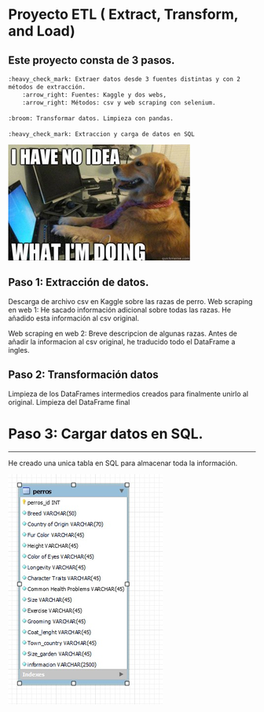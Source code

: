 # Proyecto ETL ( Extract, Transform, and Load)    

## Este proyecto consta de 3 pasos.
    
    :heavy_check_mark: Extraer datos desde 3 fuentes distintas y con 2 métodos de extracción.
        :arrow_right: Fuentes: Kaggle y dos webs,
        :arrow_right: Métodos: csv y web scraping con selenium.
    
    :broom: Transformar datos. Limpieza con pandas.

    :heavy_check_mark: Extraccion y carga de datos en SQL
    

![dog](images/dog_computer.jpg)

## Paso 1: Extracción de datos.


Descarga de archivo csv en Kaggle sobre las razas de perro.
Web scraping en web 1: 
    He sacado información adicional sobre todas las razas.
    He añadido esta información al csv original.

Web scraping en web 2:
    Breve descripcion de algunas razas.
    Antes de añadir la informacion al csv original, he traducido todo el DataFrame a ingles.
    

## Paso 2: Transformación datos


Limpieza de los DataFrames intermedios creados para finalmente unirlo al original.
Limpieza del DataFrame final


# Paso 3: Cargar datos en SQL.

---

He creado una unica tabla en SQL para almacenar toda la información.

![Reverse Engineer](images/Model_perros.jpg)